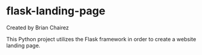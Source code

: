 # flask-landing-page

Created by Brian Chairez

This Python project utilizes the Flask framework in order to create a website landing page.
